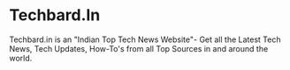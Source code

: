 # Techbard.In
Techbard.in is an "Indian Top Tech News Website"- Get all the Latest Tech News, Tech Updates, How-To's from all Top Sources in and around the world.
